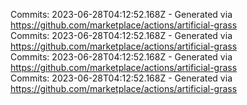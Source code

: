 Commits: 2023-06-28T04:12:52.168Z - Generated via https://github.com/marketplace/actions/artificial-grass
<br>
Commits: 2023-06-28T04:12:52.168Z - Generated via https://github.com/marketplace/actions/artificial-grass
<br>
Commits: 2023-06-28T04:12:52.168Z - Generated via https://github.com/marketplace/actions/artificial-grass
<br>
Commits: 2023-06-28T04:12:52.168Z - Generated via https://github.com/marketplace/actions/artificial-grass
<br>
